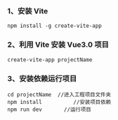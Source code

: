 ### 1、安装 Vite

```
npm install -g create-vite-app
```

### 2、利用 Vite 安装 Vue3.0 项目

```
create-vite-app projectName
```

### 3、安装依赖运行项目

```
cd projectName  //进入工程项目文件夹
npm install          //安装项目依赖
npm run dev       //运行项目
```
